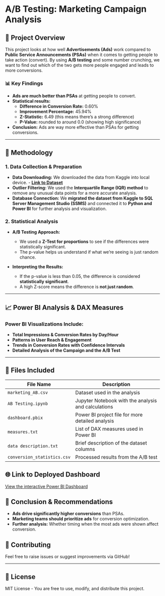 # A/B Testing: Marketing Campaign Analysis

## 📌 Project Overview
This project looks at how well **Advertisements (Ads)** work compared to **Public Service Announcements (PSAs)** when it comes to getting people to take action (convert). By using **A/B testing** and some number crunching, we want to find out which of the two gets more people engaged and leads to more conversions.

### 📊 Key Findings
- **Ads are much better than PSAs** at getting people to convert.
- **Statistical results:**
  - **Difference in Conversion Rate:** 0.60%
  - **Improvement Percentage:** 45.94%
  - **Z-Statistic:** 6.49 (this means there’s a strong difference)
  - **P-Value:** rounded to around 0.0 (showing high significance)
- **Conclusion:** Ads are way more effective than PSAs for getting conversions.

---
## 🧪 Methodology
### **1. Data Collection & Preparation**
- **Data Downloading:** We downloaded the data from Kaggle into local device. - [**Link to Dataset**](https://www.kaggle.com/datasets/faviovaz/marketing-ab-testing)
- **Outlier Filtering:** We used the **Interquartile Range (IQR) method** to remove any unusual data points for a more accurate analysis.
- **Database Connection:** We **migrated the dataset from Kaggle to SQL Server Management Studio (SSMS)** and connected it to **Python and Power BI** for further analysis and visualization.

### **2. Statistical Analysis**
- **A/B Testing Approach:** 
  - We used a **Z-Test for proportions** to see if the differences were statistically significant.
  - The p-value helps us understand if what we’re seeing is just random chance.

- **Interpreting the Results:**
  - If the p-value is less than 0.05, the difference is considered **statistically significant**.
  - A high Z-score means the difference is **not just random**.

---
## 📈 Power BI Analysis & DAX Measures
### **Power BI Visualizations Include:**
- **Total Impressions & Conversion Rates by Day/Hour**
- **Patterns in User Reach & Engagement**
- **Trends in Conversion Rates with Confidence Intervals**
- **Detailed Analysis of the Campaign and the A/B Test**

---
## 📂 Files Included
| File Name | Description |
|-----------|-------------|
| `marketing_AB.csv` | Dataset used in the analysis |
| `AB Testing.ipynb` | Jupyter Notebook with the analysis and calculations |
| `dashboard.pbix` | Power BI project file for more detailed analysis |
| `measures.txt` | List of DAX measures used in Power BI |
| `data description.txt` | Brief description of the dataset columns |
| `conversion_statistics.csv` | Processed results from the A/B test |

## 🌐 Link to Deployed Dashboard
[View the interactive Power BI Dashboard](https://app.powerbi.com/view?r=eyJrIjoiODZhNGY2ZTktYjM2Zi00MWI1LTg1YTEtYmRiODE1NjAyMzQ3IiwidCI6ImQ4ZDZlN2RjLTJiMTUtNDNjNS04MWZkLTJlZmMxNDVjOWQyYyJ9&pageName=983255420cd106400571)

## 🚀 Conclusion & Recommendations
- **Ads drive significantly higher conversions** than PSAs.
- **Marketing teams should prioritize ads** for conversion optimization.
- **Further analysis:** Whether timing when the most ads were shown affect conversion.

## 🤝 Contributing
Feel free to raise issues or suggest improvements via GitHub!

---
## 📝 License
MIT License - You are free to use, modify, and distribute this project.
